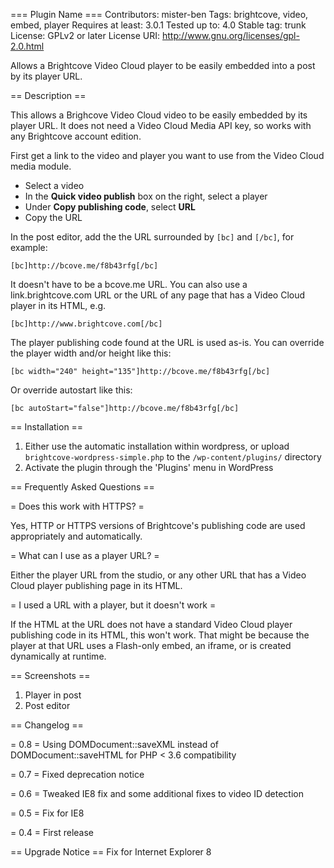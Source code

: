 === Plugin Name ===
Contributors: mister-ben
Tags: brightcove, video, embed, player
Requires at least: 3.0.1
Tested up to: 4.0
Stable tag: trunk
License: GPLv2 or later
License URI: http://www.gnu.org/licenses/gpl-2.0.html

Allows a Brightcove Video Cloud player to be easily embedded into a post by its player URL.

== Description ==

This allows a Brighcove Video Cloud video to be easily embedded by its player URL. It does not need a Video Cloud Media API key, so works with any Brightcove account edition.


First get a link to the video and player you want to use from the Video Cloud media module.

* Select a video
* In the **Quick video publish** box on the right, select a player
* Under **Copy publishing code**, select **URL**
* Copy the URL 

In the post editor, add the the URL surrounded by `[bc]` and `[/bc]`, for example:

    [bc]http://bcove.me/f8b43rfg[/bc]

It doesn't have to be a bcove.me URL. You can also use a link.brightcove.com URL or the URL of any page that has a Video Cloud player in its HTML, e.g.

    [bc]http://www.brightcove.com[/bc]
    
The player publishing code found at the URL is used as-is. You can override the player width and/or height like this:

    [bc width="240" height="135"]http://bcove.me/f8b43rfg[/bc]

Or override autostart like this:

    [bc autoStart="false"]http://bcove.me/f8b43rfg[/bc]

== Installation ==

1. Either use the automatic installation within wordpress, or upload `brightcove-wordpress-simple.php` to the `/wp-content/plugins/` directory
1. Activate the plugin through the 'Plugins' menu in WordPress

== Frequently Asked Questions ==

= Does this work with HTTPS? =

Yes, HTTP or HTTPS versions of Brightcove's publishing code are used appropriately and automatically. 

= What can I use as a player URL? =

Either the player URL from the studio, or any other URL that has a Video Cloud player publishing page in its HTML.

= I used a URL with a player, but it doesn't work =

If the HTML at the URL does not have a standard Video Cloud player publishing code in its HTML, this won't work. That might be because the player at that URL uses a Flash-only embed, an iframe, or is created dynamically at runtime.

== Screenshots ==

1. Player in post
2. Post editor

== Changelog ==

= 0.8 =
Using DOMDocument::saveXML instead of DOMDocument::saveHTML for PHP < 3.6 compatibility

= 0.7 =
Fixed deprecation notice

= 0.6 =
Tweaked IE8 fix and some additional fixes to video ID detection

= 0.5 =
Fix for IE8

= 0.4 =
First release

== Upgrade Notice ==
Fix for Internet Explorer 8

